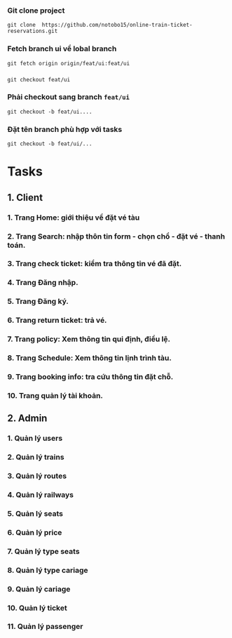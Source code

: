 ### Git clone project

```
git clone  https://github.com/notobo15/online-train-ticket-reservations.git
```

### Fetch branch ui về lobal branch

```
git fetch origin origin/feat/ui:feat/ui
```

###

```
git checkout feat/ui
```

### Phải checkout sang branch `feat/ui`

```
git checkout -b feat/ui....
```

### Đặt tên branch phù hợp với tasks

```
git checkout -b feat/ui/...
```

# Tasks

## 1. Client

### 1. Trang Home: giới thiệu về đặt vé tàu

### 2. Trang Search: nhập thôn tin form - chọn chổ - đặt vé - thanh toán.

### 3. Trang check ticket: kiểm tra thông tin vé đã đặt.

### 4. Trang Đăng nhập.

### 5. Trang Đăng ký.

### 6. Trang return ticket: trả vé.

### 7. Trang policy: Xem thông tin qui định, điều lệ.

### 8. Trang Schedule: Xem thông tin lịnh trình tàu.

### 9. Trang booking info: tra cứu thông tin đặt chỗ.

### 10. Trang quản lý tài khoản.

## 2. Admin

### 1. Quản lý users

### 2. Quản lý trains

### 3. Quản lý routes

### 4. Quản lý railways

### 5. Quản lý seats

### 6. Quản lý price

### 7. Quản lý type seats

### 8. Quản lý type cariage

### 9. Quản lý cariage

### 10. Quản lý ticket

### 11. Quản lý passenger
